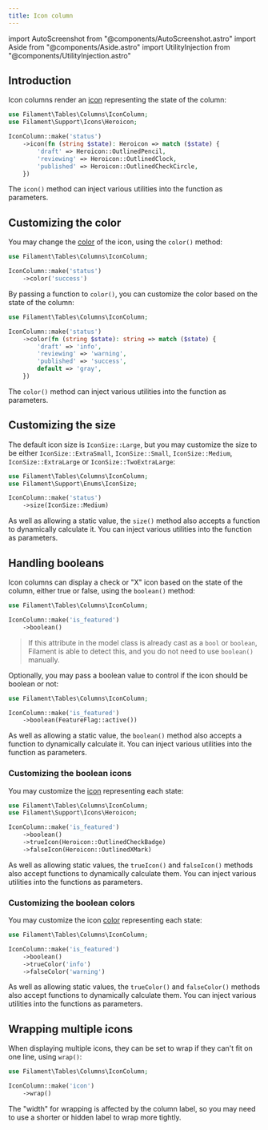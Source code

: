 ```yaml
---
title: Icon column
---
```

import AutoScreenshot from "@components/AutoScreenshot.astro"
import Aside from "@components/Aside.astro"
import UtilityInjection from "@components/UtilityInjection.astro"

## Introduction

Icon columns render an [icon](../../styling/icons) representing the state of the column:

```php
use Filament\Tables\Columns\IconColumn;
use Filament\Support\Icons\Heroicon;

IconColumn::make('status')
    ->icon(fn (string $state): Heroicon => match ($state) {
        'draft' => Heroicon::OutlinedPencil,
        'reviewing' => Heroicon::OutlinedClock,
        'published' => Heroicon::OutlinedCheckCircle,
    })
```

<UtilityInjection set="tableColumns" version="4.x">The `icon()` method can inject various utilities into the function as parameters.</UtilityInjection>

<AutoScreenshot name="tables/columns/icon/simple" alt="Icon column" version="4.x" />

## Customizing the color

You may change the [color](../../styling/colors) of the icon, using the `color()` method:

```php
use Filament\Tables\Columns\IconColumn;

IconColumn::make('status')
    ->color('success')
```

By passing a function to `color()`, you can customize the color based on the state of the column:

```php
use Filament\Tables\Columns\IconColumn;

IconColumn::make('status')
    ->color(fn (string $state): string => match ($state) {
        'draft' => 'info',
        'reviewing' => 'warning',
        'published' => 'success',
        default => 'gray',
    })
```

<UtilityInjection set="tableColumns" version="4.x">The `color()` method can inject various utilities into the function as parameters.</UtilityInjection>

<AutoScreenshot name="tables/columns/icon/color" alt="Icon column with color" version="4.x" />

## Customizing the size

The default icon size is `IconSize::Large`, but you may customize the size to be either `IconSize::ExtraSmall`, `IconSize::Small`, `IconSize::Medium`, `IconSize::ExtraLarge` or `IconSize::TwoExtraLarge`:

```php
use Filament\Tables\Columns\IconColumn;
use Filament\Support\Enums\IconSize;

IconColumn::make('status')
    ->size(IconSize::Medium)
```

<UtilityInjection set="tableColumns" version="4.x">As well as allowing a static value, the `size()` method also accepts a function to dynamically calculate it. You can inject various utilities into the function as parameters.</UtilityInjection>

<AutoScreenshot name="tables/columns/icon/medium" alt="Medium-sized icon column" version="4.x" />

## Handling booleans

Icon columns can display a check or "X" icon based on the state of the column, either true or false, using the `boolean()` method:

```php
use Filament\Tables\Columns\IconColumn;

IconColumn::make('is_featured')
    ->boolean()
```

> If this attribute in the model class is already cast as a `bool` or `boolean`, Filament is able to detect this, and you do not need to use `boolean()` manually.

<AutoScreenshot name="tables/columns/icon/boolean" alt="Icon column to display a boolean" version="4.x" />

Optionally, you may pass a boolean value to control if the icon should be boolean or not:

```php
use Filament\Tables\Columns\IconColumn;

IconColumn::make('is_featured')
    ->boolean(FeatureFlag::active())
```

<UtilityInjection set="tableColumns" version="4.x">As well as allowing a static value, the `boolean()` method also accepts a function to dynamically calculate it. You can inject various utilities into the function as parameters.</UtilityInjection>

### Customizing the boolean icons

You may customize the [icon](../../styling/icons) representing each state:

```php
use Filament\Tables\Columns\IconColumn;
use Filament\Support\Icons\Heroicon;

IconColumn::make('is_featured')
    ->boolean()
    ->trueIcon(Heroicon::OutlinedCheckBadge)
    ->falseIcon(Heroicon::OutlinedXMark)
```

<UtilityInjection set="tableColumns" version="4.x">As well as allowing static values, the `trueIcon()` and `falseIcon()` methods also accept functions to dynamically calculate them. You can inject various utilities into the functions as parameters.</UtilityInjection>

<AutoScreenshot name="tables/columns/icon/boolean-icon" alt="Icon column to display a boolean with custom icons" version="4.x" />

### Customizing the boolean colors

You may customize the icon [color](../../styling/colors) representing each state:

```php
use Filament\Tables\Columns\IconColumn;

IconColumn::make('is_featured')
    ->boolean()
    ->trueColor('info')
    ->falseColor('warning')
```

<UtilityInjection set="tableColumns" version="4.x">As well as allowing static values, the `trueColor()` and `falseColor()` methods also accept functions to dynamically calculate them. You can inject various utilities into the functions as parameters.</UtilityInjection>

<AutoScreenshot name="tables/columns/icon/boolean-color" alt="Icon column to display a boolean with custom colors" version="4.x" />

## Wrapping multiple icons

When displaying multiple icons, they can be set to wrap if they can't fit on one line, using `wrap()`:

```php
use Filament\Tables\Columns\IconColumn;

IconColumn::make('icon')
    ->wrap()
```

<Aside variant="tip">
    The "width" for wrapping is affected by the column label, so you may need to use a shorter or hidden label to wrap more tightly.
</Aside>
